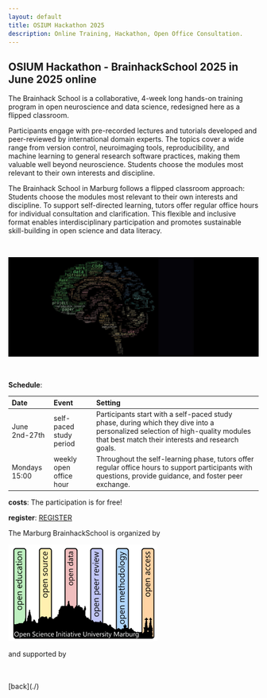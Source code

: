 ```yaml
---
layout: default
title: OSIUM Hackathon 2025
description: Online Training, Hackathon, Open Office Consultation.
---
```



## OSIUM Hackathon - BrainhackSchool 2025 in June 2025 online

The Brainhack School is a collaborative, 4-week long hands-on training program in open neuroscience and data science, redesigned here as a flipped classroom.

Participants engage with pre-recorded lectures and tutorials developed and peer-reviewed by international domain experts. The topics cover a wide range from version control, neuroimaging tools, reproducibility, and machine learning to general research software practices, making them valuable well beyond neuroscience. 
Students choose the modules most relevant to their own interests and discipline.

The Brainhack School in Marburg follows a flipped classroom approach:
Students choose the modules most relevant to their own interests and discipline. To support self-directed learning, tutors offer regular office hours for individual consultation and clarification. 
This flexible and inclusive format enables interdisciplinary participation and promotes sustainable skill-building in open science and data literacy.

<br>

![BHS-Logo](./assets/images/brainhackSchool.jpg)

<br>

**Schedule**:

| Date | Event | Setting |
|:---------------|:--------------|:---------------|
| June 2nd-27th | self-paced study period | Participants start with a self-paced study phase, during which they dive into a personalized selection of high-quality modules that best match their interests and research goals. |
| Mondays 15:00 | weekly open office hour | Throughout the self-learning phase, tutors offer regular office hours to support participants with questions, provide guidance, and foster peer exchange. |


**costs**: The participation is for free!

**register**: <a href="https://redcap.kks.uni-marburg.de/surveys/?s=XPWKTAAW3W7N7KRE">REGISTER</a>


The Marburg BrainhackSchool is organized by 

<img src="./assets/images/OSIUM_logo.png" alt="OSIUM-Logo" width="300">

and supported by

<!-- <img src="./assets/images/mara-logo.jpeg" alt="MARA-Logo" width="300"> -->


<br>
<br>
[back](./)
